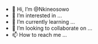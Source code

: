 - 👋 Hi, I’m @Nkineosowo
- 👀 I’m interested in ...
- 🌱 I’m currently learning ...
- 💞️ I’m looking to collaborate on ...
- 📫 How to reach me ...

<!---
Nkineosowo/Nkineosowo is a ✨ special ✨ repository because its `README.md` (this file) appears on your GitHub profile.
You can click the Preview link to take a look at your changes.
--->

